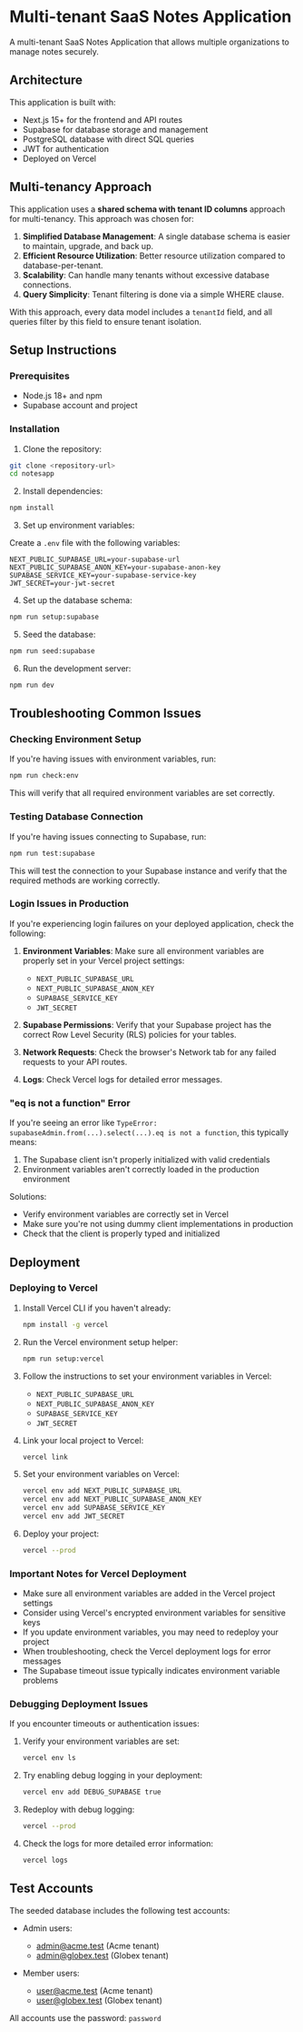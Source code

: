 # Multi-tenant SaaS Notes Application

A multi-tenant SaaS Notes Application that allows multiple organizations to manage notes securely.

## Architecture

This application is built with:

- Next.js 15+ for the frontend and API routes
- Supabase for database storage and management
- PostgreSQL database with direct SQL queries
- JWT for authentication
- Deployed on Vercel

## Multi-tenancy Approach

This application uses a **shared schema with tenant ID columns** approach for multi-tenancy. This approach was chosen for:

1. **Simplified Database Management**: A single database schema is easier to maintain, upgrade, and back up.
2. **Efficient Resource Utilization**: Better resource utilization compared to database-per-tenant.
3. **Scalability**: Can handle many tenants without excessive database connections.
4. **Query Simplicity**: Tenant filtering is done via a simple WHERE clause.

With this approach, every data model includes a `tenantId` field, and all queries filter by this field to ensure tenant isolation.

## Setup Instructions

### Prerequisites

- Node.js 18+ and npm
- Supabase account and project

### Installation

1. Clone the repository:

```bash
git clone <repository-url>
cd notesapp
```

2. Install dependencies:

```bash
npm install
```

3. Set up environment variables:

Create a `.env` file with the following variables:

```
NEXT_PUBLIC_SUPABASE_URL=your-supabase-url
NEXT_PUBLIC_SUPABASE_ANON_KEY=your-supabase-anon-key
SUPABASE_SERVICE_KEY=your-supabase-service-key
JWT_SECRET=your-jwt-secret
```

4. Set up the database schema:

```bash
npm run setup:supabase
```

5. Seed the database:

```bash
npm run seed:supabase
```

6. Run the development server:

```bash
npm run dev
```

## Troubleshooting Common Issues

### Checking Environment Setup

If you're having issues with environment variables, run:

```bash
npm run check:env
```

This will verify that all required environment variables are set correctly.

### Testing Database Connection

If you're having issues connecting to Supabase, run:

```bash
npm run test:supabase
```

This will test the connection to your Supabase instance and verify that the required methods are working correctly.

### Login Issues in Production

If you're experiencing login failures on your deployed application, check the following:

1. **Environment Variables**: Make sure all environment variables are properly set in your Vercel project settings:

   - `NEXT_PUBLIC_SUPABASE_URL`
   - `NEXT_PUBLIC_SUPABASE_ANON_KEY`
   - `SUPABASE_SERVICE_KEY`
   - `JWT_SECRET`

2. **Supabase Permissions**: Verify that your Supabase project has the correct Row Level Security (RLS) policies for your tables.

3. **Network Requests**: Check the browser's Network tab for any failed requests to your API routes.

4. **Logs**: Check Vercel logs for detailed error messages.

### "eq is not a function" Error

If you're seeing an error like `TypeError: supabaseAdmin.from(...).select(...).eq is not a function`, this typically means:

1. The Supabase client isn't properly initialized with valid credentials
2. Environment variables aren't correctly loaded in the production environment

Solutions:

- Verify environment variables are correctly set in Vercel
- Make sure you're not using dummy client implementations in production
- Check that the client is properly typed and initialized

## Deployment

### Deploying to Vercel

1. Install Vercel CLI if you haven't already:

   ```bash
   npm install -g vercel
   ```

2. Run the Vercel environment setup helper:

   ```bash
   npm run setup:vercel
   ```

3. Follow the instructions to set your environment variables in Vercel:

   - `NEXT_PUBLIC_SUPABASE_URL`
   - `NEXT_PUBLIC_SUPABASE_ANON_KEY`
   - `SUPABASE_SERVICE_KEY`
   - `JWT_SECRET`

4. Link your local project to Vercel:

   ```bash
   vercel link
   ```

5. Set your environment variables on Vercel:

   ```bash
   vercel env add NEXT_PUBLIC_SUPABASE_URL
   vercel env add NEXT_PUBLIC_SUPABASE_ANON_KEY
   vercel env add SUPABASE_SERVICE_KEY
   vercel env add JWT_SECRET
   ```

6. Deploy your project:
   ```bash
   vercel --prod
   ```

### Important Notes for Vercel Deployment

- Make sure all environment variables are added in the Vercel project settings
- Consider using Vercel's encrypted environment variables for sensitive keys
- If you update environment variables, you may need to redeploy your project
- When troubleshooting, check the Vercel deployment logs for error messages
- The Supabase timeout issue typically indicates environment variable problems

### Debugging Deployment Issues

If you encounter timeouts or authentication issues:

1. Verify your environment variables are set:

   ```bash
   vercel env ls
   ```

2. Try enabling debug logging in your deployment:

   ```bash
   vercel env add DEBUG_SUPABASE true
   ```

3. Redeploy with debug logging:

   ```bash
   vercel --prod
   ```

4. Check the logs for more detailed error information:
   ```bash
   vercel logs
   ```

## Test Accounts

The seeded database includes the following test accounts:

- Admin users:

  - admin@acme.test (Acme tenant)
  - admin@globex.test (Globex tenant)

- Member users:
  - user@acme.test (Acme tenant)
  - user@globex.test (Globex tenant)

All accounts use the password: `password`

